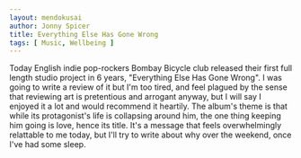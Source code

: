 ```yaml
---
layout: mendokusai
author: Jonny Spicer
title: Everything Else Has Gone Wrong
tags: [ Music, Wellbeing ]
---
```

Today English indie pop-rockers Bombay Bicycle club released their first full length studio project in 6 years, "Everything Else Has Gone Wrong". I was going to write a review
of it but I'm too tired, and feel plagued by the sense that reviewing art is pretentious and arrogant anyway, but I will say I enjoyed it a lot and would recommend it heartily.
The album's theme is that while its protagonist's life is collapsing around him, the one thing keeping him going is love, hence its title. It's a message that feels overwhelmingly relattable to me today, but I'll try to write about why over the weekend, once I've had some sleep.
